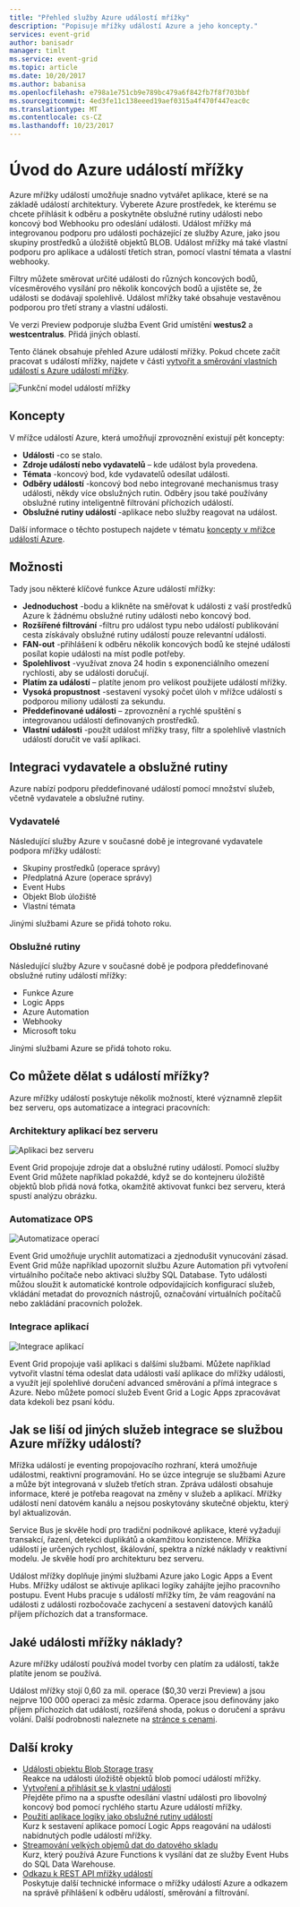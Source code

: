 ```yaml
---
title: "Přehled služby Azure událostí mřížky"
description: "Popisuje mřížky událostí Azure a jeho koncepty."
services: event-grid
author: banisadr
manager: timlt
ms.service: event-grid
ms.topic: article
ms.date: 10/20/2017
ms.author: babanisa
ms.openlocfilehash: e798a1e751cb9e789bc479a6f842fb7f8f703bbf
ms.sourcegitcommit: 4ed3fe11c138eeed19aef0315a4f470f447eac0c
ms.translationtype: MT
ms.contentlocale: cs-CZ
ms.lasthandoff: 10/23/2017
---
```

# <a name="an-introduction-to-azure-event-grid"></a>Úvod do Azure událostí mřížky

Azure mřížky událostí umožňuje snadno vytvářet aplikace, které se na základě událostí architektury. Vyberete Azure prostředek, ke kterému se chcete přihlásit k odběru a poskytněte obslužné rutiny události nebo koncový bod Webhooku pro odeslání události. Událost mřížky má integrovanou podporu pro události pocházející ze služby Azure, jako jsou skupiny prostředků a úložiště objektů BLOB. Událost mřížky má také vlastní podporu pro aplikace a událostí třetích stran, pomocí vlastní témata a vlastní webhooky. 

Filtry můžete směrovat určité události do různých koncových bodů, vícesměrového vysílání pro několik koncových bodů a ujistěte se, že události se dodávají spolehlivě. Událost mřížky také obsahuje vestavěnou podporou pro třetí strany a vlastní události.

Ve verzi Preview podporuje služba Event Grid umístění **westus2** a **westcentralus**. Přidá jiných oblastí.

Tento článek obsahuje přehled Azure událostí mřížky. Pokud chcete začít pracovat s událostí mřížky, najdete v části [vytvořit a směrování vlastních událostí s Azure událostí mřížky](custom-event-quickstart.md).

![Funkční model událostí mřížky](./media/overview/event-grid-functional-model.png)

## <a name="concepts"></a>Koncepty

V mřížce událostí Azure, která umožňují zprovoznění existují pět koncepty:

* **Události** -co se stalo.
* **Zdroje událostí nebo vydavatelů** – kde událost byla provedena.
* **Témata** -koncový bod, kde vydavatelů odesílat události.
* **Odběry událostí** -koncový bod nebo integrované mechanismus trasy události, někdy více obslužných rutin. Odběry jsou také používány obslužné rutiny inteligentně filtrování příchozích událostí.
* **Obslužné rutiny událostí** -aplikace nebo služby reagovat na událost.

Další informace o těchto postupech najdete v tématu [koncepty v mřížce událostí Azure](concepts.md).

## <a name="capabilities"></a>Možnosti

Tady jsou některé klíčové funkce Azure událostí mřížky:

* **Jednoduchost** -bodu a klikněte na směřovat k události z vaší prostředků Azure k žádnému obslužné rutiny události nebo koncový bod.
* **Rozšířené filtrování** -filtru pro událost typu nebo událostí publikování cesta získávaly obslužné rutiny událostí pouze relevantní události.
* **FAN-out** -přihlášení k odběru několik koncových bodů ke stejné události posílat kopie události na míst podle potřeby.
* **Spolehlivost** -využívat znova 24 hodin s exponenciálního omezení rychlosti, aby se události doručují.
* **Platím za událostí** – platíte jenom pro velikost použijete událostí mřížky.
* **Vysoká propustnost** -sestavení vysoký počet úloh v mřížce událostí s podporou miliony událostí za sekundu.
* **Předdefinované události** – zprovoznění a rychlé spuštění s integrovanou událostí definovaných prostředků.
* **Vlastní události** -použít událost mřížky trasy, filtr a spolehlivě vlastních událostí doručit ve vaší aplikaci.

## <a name="built-in-publisher-and-handler-integration"></a>Integraci vydavatele a obslužné rutiny

Azure nabízí podporu předdefinované událostí pomocí množství služeb, včetně vydavatele a obslužné rutiny.

### <a name="publishers"></a>Vydavatelé

Následující služby Azure v současné době je integrované vydavatele podpora mřížky událostí:

* Skupiny prostředků (operace správy)
* Předplatná Azure (operace správy)
* Event Hubs
* Objekt Blob úložiště
* Vlastní témata

Jinými službami Azure se přidá tohoto roku.

### <a name="handlers"></a>Obslužné rutiny

Následující služby Azure v současné době je podpora předdefinované obslužné rutiny událostí mřížky: 

* Funkce Azure
* Logic Apps
* Azure Automation
* Webhooky
* Microsoft toku

Jinými službami Azure se přidá tohoto roku.

## <a name="what-can-i-do-with-event-grid"></a>Co můžete dělat s událostí mřížky?

Azure mřížky událostí poskytuje několik možností, které významně zlepšit bez serveru, ops automatizace a integraci pracovních: 

### <a name="serverless-application-architectures"></a>Architektury aplikací bez serveru

![Aplikaci bez serveru](./media/overview/serverless_web_app.png)

Event Grid propojuje zdroje dat a obslužné rutiny událostí. Pomocí služby Event Grid můžete například pokaždé, když se do kontejneru úložiště objektů blob přidá nová fotka, okamžitě aktivovat funkci bez serveru, která spustí analýzu obrázku. 

### <a name="ops-automation"></a>Automatizace OPS

![Automatizace operací](./media/overview/Ops_automation.png)

Event Grid umožňuje urychlit automatizaci a zjednodušit vynucování zásad. Event Grid může například upozornit službu Azure Automation při vytvoření virtuálního počítače nebo aktivaci služby SQL Database. Tyto události můžou sloužit k automatické kontrole odpovídajících konfigurací služeb, vkládání metadat do provozních nástrojů, označování virtuálních počítačů nebo zakládání pracovních položek.

### <a name="application-integration"></a>Integrace aplikací

![Integrace aplikací](./media/overview/app_integration.png)

Event Grid propojuje vaši aplikaci s dalšími službami. Můžete například vytvořit vlastní téma odeslat data události vaší aplikace do mřížky události, a využít její spolehlivé doručení advanced směrování a přímá integrace s Azure. Nebo můžete pomocí služeb Event Grid a Logic Apps zpracovávat data kdekoli bez psaní kódu. 

## <a name="how-is-event-grid-different-from-other-azure-integration-services"></a>Jak se liší od jiných služeb integrace se službou Azure mřížky událostí?

Mřížka událostí je eventing propojovacího rozhraní, která umožňuje událostmi, reaktivní programování. Ho se úzce integruje se službami Azure a může být integrovaná v služeb třetích stran. Zpráva události obsahuje informace, které je potřeba reagovat na změny v služeb a aplikací. Mřížky událostí není datovém kanálu a nejsou poskytovány skutečné objektu, který byl aktualizován.

Service Bus je skvěle hodí pro tradiční podnikové aplikace, které vyžadují transakcí, řazení, detekci duplikátů a okamžitou konzistence. Mřížka událostí je určených rychlost, škálování, spektra a nízké náklady v reaktivní modelu. Je skvěle hodí pro architekturu bez serveru.

Událost mřížky doplňuje jinými službami Azure jako Logic Apps a Event Hubs. Mřížky událost se aktivuje aplikaci logiky zahájíte jejího pracovního postupu. Event Hubs pracuje s událostí mřížky tím, že vám reagování na události z události rozbočovače zachycení a sestavení datových kanálů příjem příchozích dat a transformace.

## <a name="how-much-does-event-grid-cost"></a>Jaké události mřížky náklady?

Azure mřížky událostí používá model tvorby cen platím za událostí, takže platíte jenom se používá.

Událost mřížky stojí 0,60 za mil. operace ($0,30 verzi Preview) a jsou nejprve 100 000 operaci za měsíc zdarma. Operace jsou definovány jako příjem příchozích dat událostí, rozšířená shoda, pokus o doručení a správu volání.  Další podrobnosti naleznete na [stránce s cenami](https://azure.microsoft.com/pricing/details/event-grid/).

## <a name="next-steps"></a>Další kroky

* [Události objektu Blob Storage trasy](../storage/blobs/storage-blob-event-quickstart.md?toc=%2fazure%2fevent-grid%2ftoc.json)  
  Reakce na události úložiště objektů blob pomocí událostí mřížky.
* [Vytvoření a přihlásit se k vlastní události](custom-event-quickstart.md)  
  Přejděte přímo na a spusťte odesílání vlastní události pro libovolný koncový bod pomocí rychlého startu Azure událostí mřížky.
* [Použití aplikace logiky jako obslužné rutiny událostí](monitor-virtual-machine-changes-event-grid-logic-app.md)  
  Kurz k sestavení aplikace pomocí Logic Apps reagování na události nabídnutých podle událostí mřížky.
* [Streamování velkých objemů dat do datového skladu](event-grid-event-hubs-integration.md)  
  Kurz, který používá Azure Functions k vysílání dat ze služby Event Hubs do SQL Data Warehouse.
* [Odkazu k REST API mřížky událostí](/rest/api/eventgrid)  
  Poskytuje další technické informace o mřížky událostí Azure a odkazem na správě přihlášení k odběru událostí, směrování a filtrování.